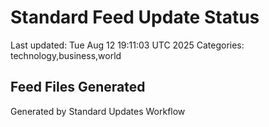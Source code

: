 # Standard Feed Update Status
Last updated: Tue Aug 12 19:11:03 UTC 2025
Categories: technology,business,world

## Feed Files Generated

Generated by Standard Updates Workflow
